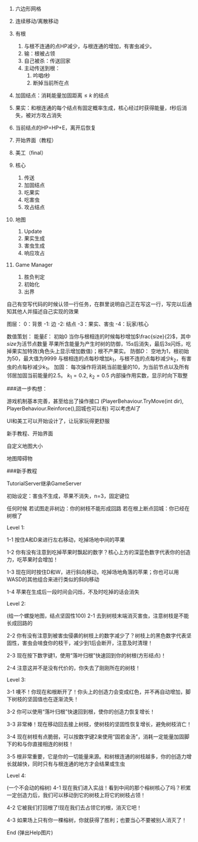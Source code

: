 1. 六边形网格
2. 连续移动/离散移动
3. 有根
   1. 与根不连通的点HP减少，与根连通的增加，有害虫减少。
   2. 输：根被占领
   3. 自己被杀：传送回家
   4. 主动传送到根：
      1. 吟唱$t$秒
      2. 断掉当前所在点
4. 加固结点：消耗能量加固距离$\leq k$ 的结点
5. 果实：和根连通的每个结点有固定概率生成，核心经过时获得能量，$t$秒后消失，被对方攻占消失
6. 当前结点的HP=HP+E，离开后恢复


1. 开始界面（教程）
2. 美工（final）
3. 核心
   1. 传送
   2. 加固结点
   3. 吃果实
   4. 吃害虫
   5. 攻占结点
4. 地图
   1. Update
   2. 果实生成
   3. 害虫生成
   4. 响应攻占
5. Game Manager
   1. 胜负判定
   2. 初始化
   3. 出界

自己有空写代码的时候认领一行任务，在群里说明自己正在写这一行，写完以后通知其他人并描述自己实现的效果

图层：
0：背景
-1: 边
-2: 结点
-3：果实、害虫
-4：玩家/核心

数值策划：
能量$E$：
初始$0$
当你与根相连的时候每秒增加$\frac{size}{2}$，其中$size$为活节点数量
苹果所含能量为产生时树的防御，$15s$后消失，最后$3s$闪烁，吃掉果实加特效(角色头上显示增加数值)；根不产果实。
防御$D$：
空地为$1$，根初始为$50$，最大值为$9999$
与根相连的点每秒增加$k_1$，与根不连的点每秒减少$k_2$，有害虫的点每秒减少$k_1$。
加固：
每次操作将消耗当前能量的$10%%$，为当前节点以及所有邻居加固当前能量的$2.5%%$。
$k_1=0.2,\ k_2=0.5$
内部操作用实数，显示时向下取整

###进一步构想：

游戏机制基本完善，甚至给出了操作接口
(PlayerBehaviour.TryMove(int dir), PlayerBehaviour.Reinforce(),回城也可以有)
可以考虑AI了

UI和美工可以开始设计了，让玩家玩得更舒服

新手教程、开始界面

自定义地图大小

地图障碍物

###新手教程

TutorialServer继承GameServer

初始设定：害虫不生成，苹果不消失，n=3，固定键位

任何时候
若试图走非树边：你的树枝不能形成回路
若在根上断点回城：你已经在树根了

Level 1:

1-1 按住A和D来进行左右移动，吃掉场地中间的苹果

1-2 你有没有注意到吃掉苹果时飘起的数字？核心上方的深蓝色数字代表你的创造力，吃苹果时会增加！

1-3 现在同时按住D和W，进行斜向移动，吃掉场地角落的苹果；你也可以用WASD的其他组合来进行类似的斜向移动

1-4 苹果在生成后一段时间会闪烁，不及时吃掉的话会消失

Level 2:

(给一个螺旋地图，结点坚固性100)
2-1 去到树枝末端消灭害虫，注意树枝是不能长成回路的

2-2 你有没有注意到被害虫侵袭的树枝上的数字减少了？树枝上的黑色数字代表坚固性，害虫会啃食你的枝干，减少到1后会断开，注意及时清理！

2-3 现在按下数字键1，使用“落叶归根”快速回到你的树根(方形结点)！

2-4 注意这并不是没有代价的，你失去了刚刚所在的树枝！

Level 3:

3-1 噢不！你现在和根断开了！你头上的创造力会变成红色，并不再自动增加，脚下树枝的坚固值也在逐渐流失！

3-2 你可以使用“落叶归根”快速回到根，使你的创造力恢复增长！

3-3 非常棒！现在移动回去接上树枝，使树枝的坚固性恢复增长，避免树枝消亡！

3-4 现在树枝有点脆弱，可以按数字键2来使用“固若金汤”，消耗一定能量加固脚下的和与你直接相连的树枝！

3-5 根非常重要，它是你的一切能量来源。和树根连通的树枝越多，你的创造力增长就越快，同时只有与根连通的地方才会结果或生虫

Level 4:

(一个不会动的榕树)
4-1 现在我们进入实战！看到中间的那个榕树核心了吗？积累一定创造力后，我们可以移动到它的树枝上将它的树枝占领！

4-2 它被我们打回根了!现在我们去占领它的根，消灭它吧！

4-3 如果场上只有你一棵榕树，你就获得了胜利；也要当心不要被别人消灭了！

End
(弹出Help图片)